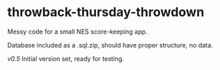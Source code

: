 throwback-thursday-throwdown
============================

Messy code for a small NES score-keeping app. 

Database included as a .sql.zip, should have proper structure, no data. 

*v0.5*
Initial version set, ready for testing. 
